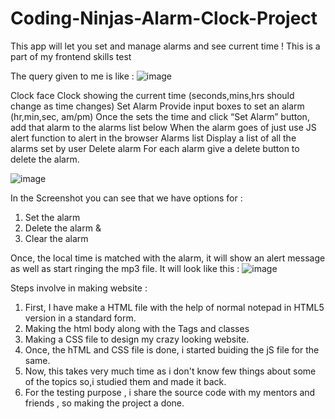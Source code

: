 # Coding-Ninjas-Alarm-Clock-Project
This app will let you set and manage alarms and see current time ! This is a part of my frontend skills test


The query given to me is like :
![image](https://user-images.githubusercontent.com/114986701/193791795-0393715c-9ba8-4e79-b174-4d8dbcb0caed.png)


Clock face Clock showing the current time (seconds,mins,hrs should change as time changes)  Set Alarm Provide input boxes to set an alarm (hr,min,sec, am/pm) Once the sets the time and click “Set Alarm” button, add that alarm to the alarms list below When the alarm goes of just use JS alert function to alert in the browser  Alarms list Display a list of all the alarms set by user Delete alarm For each alarm give a delete button to delete the alarm.

![image](https://user-images.githubusercontent.com/114986701/193788268-292244fc-40bc-4ffd-ba4a-f29453b6481e.png)

In the Screenshot you can see that we have options for :
1. Set the alarm
2. Delete the alarm &
3. Clear the alarm

Once, the local time is matched with the alarm, it will show an alert message as well as start ringing the mp3 file. 
It will look like this :
![image](https://user-images.githubusercontent.com/114986701/193790119-0d4ebe5a-1fa4-458f-8022-2904f25c8246.png)

Steps involve in making website :
1. First, I have make a HTML file with the help of normal notepad in HTML5 version in a standard form.
2. Making the html body along with the Tags and classes
3. Making a CSS file to design my crazy looking website.
4. Once, the hTML and CSS file is done, i started buiding the jS file for the same.
5. Now, this takes very much time as i don't know few things about some of the topics so,i studied them and made it back.
6. For the testing purpose , i share the source code with my mentors and friends , so making the project a done.


